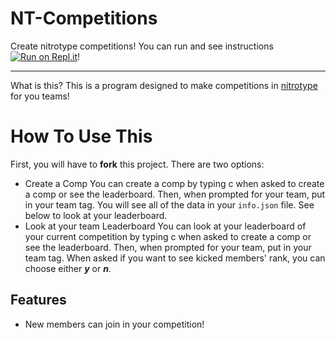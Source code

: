 # NT-Competitions
Create nitrotype competitions!
You can run and see instructions [![Run on Repl.it](https://repl.it/@adl212/NT-Competitions)](https://repl.it/github/reallyverytrash/NT-Competitions)!

---
What is this? This is a program designed to make competitions in [nitrotype](https://www.nitrotype.com) for you teams!
# How To Use This
First, you will have to **fork** this project. 
There are two options:
* Create a Comp
You can create a comp by typing c when asked to create a comp or see the leaderboard. Then, when prompted for your team, put in your team tag. You will see all of the data in your `info.json` file. See below to look at your leaderboard.
* Look at your team Leaderboard
You can look at your leaderboard of your current competition by typing c when asked to create a comp or see the leaderboard. Then, when prompted for your team, put in your team tag. When asked if you want to see kicked members' rank, you can choose either ***y*** or ***n***.
## Features
* New members can join in your competition!
